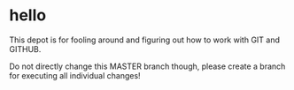 # hello

This depot is for fooling around and figuring out how to work with GIT and GITHUB.

Do not directly change this MASTER branch though, please create a branch for executing all individual changes!
